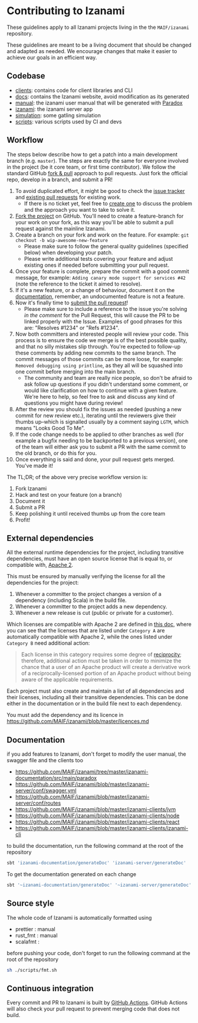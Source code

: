 # Contributing to Izanami

These guidelines apply to all Izanami projects living in the the `MAIF/izanami` repository.

These guidelines are meant to be a living document that should be changed and adapted as needed.
We encourage changes that make it easier to achieve our goals in an efficient way.

## Codebase

* [clients](https://github.com/MAIF/izanami/izanami-clients): contains code for client libraries and CLI
* [docs](https://github.com/MAIF/izanami/docs): contains the Izanami website, avoid modification as its generated
* [manual](https://github.com/MAIF/izanami/izanami-documentation): the izanami user manual that will be generated with [Paradox](https://github.com/lightbend/paradox)
* [izanami](https://github.com/MAIF/izanami/izanami-server): the izanami server app
* [simulation](https://github.com/MAIF/izanami/simulation): some gatling simulation 
* [scripts](https://github.com/MAIF/izanami/scripts): various scripts used by CI and devs

## Workflow

The steps below describe how to get a patch into a main development branch (e.g. `master`). 
The steps are exactly the same for everyone involved in the project (be it core team, or first time contributor).
We follow the standard GitHub [fork & pull](https://help.github.com/articles/using-pull-requests/#fork--pull) approach to pull requests. Just fork the official repo, develop in a branch, and submit a PR!

1. To avoid duplicated effort, it might be good to check the [issue tracker](https://github.com/MAIF/izanami/issues) and [existing pull requests](https://github.com/MAIF/izanami/pulls) for existing work.
   - If there is no ticket yet, feel free to [create one](https://github.com/MAIF/izanami/issues/new) to discuss the problem and the approach you want to take to solve it.
1. [Fork the project](https://github.com/MAIF/izanami#fork-destination-box) on GitHub. You'll need to create a feature-branch for your work on your fork, as this way you'll be able to submit a pull request against the mainline Izanami.
1. Create a branch on your fork and work on the feature. For example: `git checkout -b wip-awesome-new-feature`
   - Please make sure to follow the general quality guidelines (specified below) when developing your patch.
   - Please write additional tests covering your feature and adjust existing ones if needed before submitting your pull request. 
1. Once your feature is complete, prepare the commit with a good commit message, for example: `Adding canary mode support for services #42` (note the reference to the ticket it aimed to resolve).
1. If it's a new feature, or a change of behaviour, document it on the [documentation](https://github.com/MAIF/izanami/tree/master/manual), remember, an undocumented feature is not a feature.
1. Now it's finally time to [submit the pull request](https://help.github.com/articles/using-pull-requests)!
    - Please make sure to include a reference to the issue you're solving *in the comment* for the Pull Request, this will cause the PR to be linked properly with the Issue. Examples of good phrases for this are: "Resolves #1234" or "Refs #1234".
1. Now both committers and interested people will review your code. This process is to ensure the code we merge is of the best possible quality, and that no silly mistakes slip through. You're expected to follow-up these comments by adding new commits to the same branch. The commit messages of those commits can be more loose, for example: `Removed debugging using printline`, as they all will be squashed into one commit before merging into the main branch.
    - The community and team are really nice people, so don't be afraid to ask follow up questions if you didn't understand some comment, or would like clarification on how to continue with a given feature. We're here to help, so feel free to ask and discuss any kind of questions you might have during review!
1. After the review you should fix the issues as needed (pushing a new commit for new review etc.), iterating until the reviewers give their thumbs up–which is signalled usually by a comment saying `LGTM`, which means "Looks Good To Me". 
1. If the code change needs to be applied to other branches as well (for example a bugfix needing to be backported to a previous version), one of the team will either ask you to submit a PR with the same commit to the old branch, or do this for you.
1. Once everything is said and done, your pull request gets merged. You've made it!

The TL;DR; of the above very precise workflow version is:

1. Fork Izanami
2. Hack and test on your feature (on a branch)
3. Document it 
4. Submit a PR
6. Keep polishing it until received thumbs up from the core team
7. Profit!

## External dependencies

All the external runtime dependencies for the project, including transitive dependencies, must have an open source license that is equal to, or compatible with, [Apache 2](http://www.apache.org/licenses/LICENSE-2.0).

This must be ensured by manually verifying the license for all the dependencies for the project:

1. Whenever a committer to the project changes a version of a dependency (including Scala) in the build file.
2. Whenever a committer to the project adds a new dependency.
3. Whenever a new release is cut (public or private for a customer).

Which licenses are compatible with Apache 2 are defined in [this doc](http://www.apache.org/legal/3party.html#category-a), where you can see that the licenses that are listed under ``Category A`` are automatically compatible with Apache 2, while the ones listed under ``Category B`` need additional action:

> Each license in this category requires some degree of [reciprocity](http://www.apache.org/legal/3party.html#define-reciprocal); therefore, additional action must be taken in order to minimize the chance that a user of an Apache product will create a derivative work of a reciprocally-licensed portion of an Apache product without being aware of the applicable requirements.

Each project must also create and maintain a list of all dependencies and their licenses, including all their transitive dependencies. This can be done either in the documentation or in the build file next to each dependency.

You must add the dependency and its licence in https://github.com/MAIF/izanami/blob/master/licences.md

## Documentation

if you add features to Izanami, don't forget to modify the user manual, the swagger file and the clients too

* https://github.com/MAIF/izanami/tree/master/izanami-documentation/src/main/paradox
* https://github.com/MAIF/izanami/blob/master/izanami-server/conf/swagger.yml
* https://github.com/MAIF/izanami/blob/master/izanami-server/conf/routes
* https://github.com/MAIF/izanami/blob/master/izanami-clients/jvm
* https://github.com/MAIF/izanami/blob/master/izanami-clients/node
* https://github.com/MAIF/izanami/blob/master/izanami-clients/react
* https://github.com/MAIF/izanami/blob/master/izanami-clients/izanami-cli

to build the documentation, run the following command at the root of the repository

```sh
sbt 'izanami-documentation/generateDoc' 'izanami-server/generateDoc'
```

To get the documentation generated on each change 

```sh
sbt '~izanami-documentation/generateDoc' '~izanami-server/generateDoc'
```

## Source style

The whole code of Izanami is automatically formatted using 

* prettier : manual
* rust_fmt : manual
* scalafmt : 

before pushing your code, don't forget to run the following command at the root of the repository

```sh
sh ./scripts/fmt.sh
```

## Continuous integration

Every commit and PR to Izanami is built by [GitHub Actions](https://github.com/MAIF/izanami/actions). GitHub Actions will also check your pull request to prevent merging code that does not build.